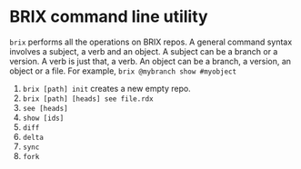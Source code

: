 #   BRIX command line utility

`brix` performs all the operations on BRIX repos.
A general command syntax involves a subject, a verb and an object.
A subject can be a branch or a version.
A verb is just that, a verb.
An object can be a branch, a version, an object or a file.
For example, `brix @mybranch show #myobject`

 1. `brix [path] init` creates a new empty repo.
 2. `brix [path] [heads] see file.rdx`
 3. `see [heads]`
 4. `show [ids]`
 5. `diff`
 6. `delta`
 7. `sync`
 8. `fork`
